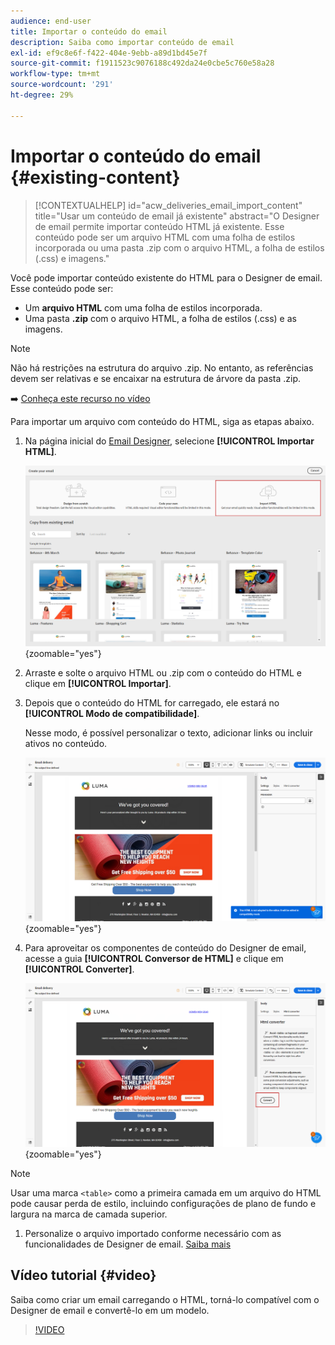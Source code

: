 ```yaml
---
audience: end-user
title: Importar o conteúdo do email
description: Saiba como importar conteúdo de email
exl-id: ef9c8e6f-f422-404e-9ebb-a89d1bd45e7f
source-git-commit: f1911523c9076188c492da24e0cbe5c760e58a28
workflow-type: tm+mt
source-wordcount: '291'
ht-degree: 29%

---
```


# Importar o conteúdo do email {#existing-content}

>[!CONTEXTUALHELP]
>id="acw_deliveries_email_import_content"
>title="Usar um conteúdo de email já existente"
>abstract="O Designer de email permite importar conteúdo HTML já existente. Esse conteúdo pode ser um arquivo HTML com uma folha de estilos incorporada ou uma pasta .zip com o arquivo HTML, a folha de estilos (.css) e imagens."

Você pode importar conteúdo existente do HTML para o Designer de email. Esse conteúdo pode ser:

* Um **arquivo HTML** com uma folha de estilos incorporada.
* Uma pasta **.zip** com o arquivo HTML, a folha de estilos (.css) e as imagens.

>[!NOTE]
>
>Não há restrições na estrutura do arquivo .zip. No entanto, as referências devem ser relativas e se encaixar na estrutura de árvore da pasta .zip.

➡️ [Conheça este recurso no vídeo](#video)

Para importar um arquivo com conteúdo do HTML, siga as etapas abaixo.

1. Na página inicial do [Email Designer](get-started-email-designer.md), selecione **[!UICONTROL Importar HTML]**.

   ![Captura de tela mostrando a opção Importar HTML na página inicial do Designer de email.](assets/html-import.png){zoomable="yes"}

1. Arraste e solte o arquivo HTML ou .zip com o conteúdo do HTML e clique em **[!UICONTROL Importar]**.

1. Depois que o conteúdo do HTML for carregado, ele estará no **[!UICONTROL Modo de compatibilidade]**.

   Nesse modo, é possível personalizar o texto, adicionar links ou incluir ativos no conteúdo.

   ![Captura de tela mostrando o conteúdo HTML carregado no modo de Compatibilidade.](assets/html-imported.png){zoomable="yes"}

1. Para aproveitar os componentes de conteúdo do Designer de email, acesse a guia **[!UICONTROL Conversor de HTML]** e clique em **[!UICONTROL Converter]**.

   ![Captura de tela mostrando a guia do conversor de HTML e o botão Converter.](assets/html-imported-2.png){zoomable="yes"}

>[!NOTE]
>
>Usar uma marca `<table>` como a primeira camada em um arquivo do HTML pode causar perda de estilo, incluindo configurações de plano de fundo e largura na marca de camada superior.

1. Personalize o arquivo importado conforme necessário com as funcionalidades de Designer de email. [Saiba mais](content-components.md)

## Vídeo tutorial {#video}

Saiba como criar um email carregando o HTML, torná-lo compatível com o Designer de email e convertê-lo em um modelo.

>[!VIDEO](https://video.tv.adobe.com/v/3447037/?quality=12&captions=por_br)